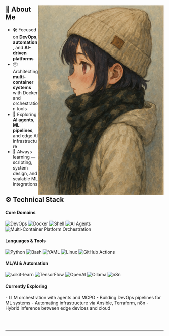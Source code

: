

<div>

<img align="right" width="400" alt="Shimarin"
     src="anime.png" />

<h2>🚀 About Me</h2>

- 🛠️ Focused on **DevOps**, **automation**, and **AI-driven platforms**
- 📦 Architecting **multi-container systems** with Docker and orchestration tools
- 🤖 Exploring **AI agents**, **ML pipelines**, and edge AI infrastructure
- 🧠 Always learning — scripting, system design, and scalable ML integrations

<h2>⚙️ Technical Stack</h2>

<h4>Core Domains</h4>
<img src="https://img.shields.io/badge/DevOps-%231572B6?style=for-the-badge&logo=linuxfoundation&logoColor=white" alt="DevOps" />
<img src="https://img.shields.io/badge/Docker-2496ED?style=for-the-badge&logo=docker&logoColor=white" alt="Docker" />
<img src="https://img.shields.io/badge/Shell_Scripting-4EAA25?style=for-the-badge&logo=gnu-bash&logoColor=white" alt="Shell" />
<img src="https://img.shields.io/badge/AI%20Agents-5C2D91?style=for-the-badge&logo=OpenAI&logoColor=white" alt="AI Agents" />
<img src="https://img.shields.io/badge/MCPO-Orchestration-ef7c00?style=for-the-badge&logo=kubernetes&logoColor=white" alt="Multi-Container Platform Orchestration" />

<h4>Languages & Tools</h4>
<img src="https://img.shields.io/badge/Python-3776AB?style=for-the-badge&logo=python&logoColor=white" alt="Python" />
<img src="https://img.shields.io/badge/Bash-121011?style=for-the-badge&logo=gnu-bash&logoColor=white" alt="Bash" />
<img src="https://img.shields.io/badge/YAML-000000?style=for-the-badge&logo=yaml&logoColor=white" alt="YAML" />
<img src="https://img.shields.io/badge/Linux-333333?style=for-the-badge&logo=linux&logoColor=yellow" alt="Linux" />
<img src="https://img.shields.io/badge/GitHub_Actions-2088FF?style=for-the-badge&logo=github-actions&logoColor=white" alt="GitHub Actions" />

<h4>ML/AI & Automation</h4>
<img src="https://img.shields.io/badge/Scikit_Learn-F7931E?style=for-the-badge&logo=scikit-learn&logoColor=white" alt="scikit-learn" />
<img src="https://img.shields.io/badge/TensorFlow-FF6F00?style=for-the-badge&logo=tensorflow&logoColor=white" alt="TensorFlow" />
<img src="https://img.shields.io/badge/OpenAI-412991?style=for-the-badge&logo=openai&logoColor=white" alt="OpenAI" />
<img src="https://img.shields.io/badge/Ollama-000000?style=for-the-badge" alt="Ollama" />
<img src="https://img.shields.io/badge/n8n-A838FF?style=for-the-badge&logo=n8n&logoColor=white" alt="n8n" />

<h4>Currently Exploring</h4>
- LLM orchestration with agents and MCPO
- Building DevOps pipelines for ML systems
- Automating infrastructure via Ansible, Terraform, n8n
- Hybrid inference between edge devices and cloud

<br/><br/>

</div>

---

